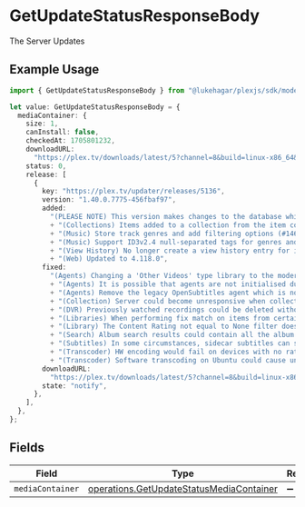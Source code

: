 # GetUpdateStatusResponseBody

The Server Updates

## Example Usage

```typescript
import { GetUpdateStatusResponseBody } from "@lukehagar/plexjs/sdk/models/operations";

let value: GetUpdateStatusResponseBody = {
  mediaContainer: {
    size: 1,
    canInstall: false,
    checkedAt: 1705801232,
    downloadURL:
      "https://plex.tv/downloads/latest/5?channel=8&build=linux-x86_64&distro=redhat&X-Plex-Token=xxxxxxxxxxxxxxxxxxxx",
    status: 0,
    release: [
      {
        key: "https://plex.tv/updater/releases/5136",
        version: "1.40.0.7775-456fbaf97",
        added:
          "(PLEASE NOTE) This version makes changes to the database which will make it compatible only with server versions 1.31.2 or higher (released March 14). You will not be able to use your database on Plex Media Server versions lower than this after this update. Please also be patient when updating to this version if you have a very large database and allow the upgrade process to finish.\n"
          + "(Collections) Items added to a collection from the item context menu will now lock the collection field on the items (#12793)\n"
          + "(Music) Store track genres and add filtering options (#14653)\n"
          + "(Music) Support ID3v2.4 null-separated tags for genres and release type (#14653)\n"
          + "(View History) No longer create a view history entry for items marked as played (#10888)\n"
          + "(Web) Updated to 4.118.0",
        fixed:
          "(Agents) Changing a 'Other Videos' type library to the modern movie agent would fail (#14483)\n"
          + "(Agents) It is possible that agents are not initialised during startup on rare occasions (#14654)\n"
          + "(Agents) Remove the legacy OpenSubtitles agent which is no longer supported upstream (#14667)\n"
          + "(Collection) Server could become unresponsive when collection membership changes (#14612)\n"
          + "(DVR) Previously watched recordings could be deleted without being watched again (#13779)\n"
          + "(Libraries) When performing fix match on items from certain music libraries the language would default to Arabic (#14501)\n"
          + "(Library) The Content Rating not equal to None filter does not work (#14620)\n"
          + "(Search) Album search results could contain all the album's tracks too (#14486)\n"
          + "(Subtitles) In some circumstances, sidecar subtitles can show up for media when they're no longer available (#14674)\n"
          + "(Transcoder) HW encoding would fail on devices with no rate control (#14222)\n"
          + "(Transcoder) Software transcoding on Ubuntu could cause unexpected behavior (#14605)",
        downloadURL:
          "https://plex.tv/downloads/latest/5?channel=8&build=linux-x86_64&distro=redhat&X-Plex-Token=xxxxxxxxxxxxxxxxxxxx",
        state: "notify",
      },
    ],
  },
};
```

## Fields

| Field                                                                                                       | Type                                                                                                        | Required                                                                                                    | Description                                                                                                 |
| ----------------------------------------------------------------------------------------------------------- | ----------------------------------------------------------------------------------------------------------- | ----------------------------------------------------------------------------------------------------------- | ----------------------------------------------------------------------------------------------------------- |
| `mediaContainer`                                                                                            | [operations.GetUpdateStatusMediaContainer](../../../sdk/models/operations/getupdatestatusmediacontainer.md) | :heavy_minus_sign:                                                                                          | N/A                                                                                                         |